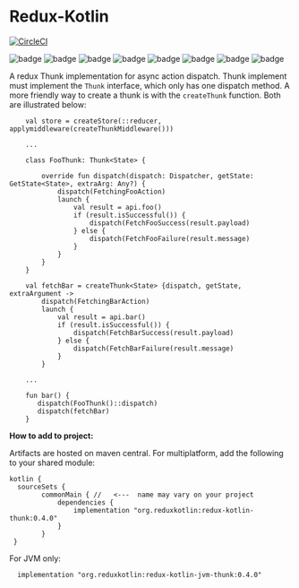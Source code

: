 # Redux-Kotlin

[![CircleCI](https://circleci.com/gh/reduxkotlin/redux-kotlin-thunk.svg?style=svg)](https://circleci.com/gh/reduxkotlin/redux-kotlin-thunk)


![badge][badge-android]
![badge][badge-native]
![badge][badge-js]
![badge][badge-jvm]
![badge][badge-linux]
![badge][badge-windows]
![badge][badge-mac]
![badge][badge-wasm]

A redux Thunk implementation for async action dispatch. 
Thunk implement must implement the `Thunk` interface, which only has one dispatch method.
A more friendly way to create a thunk is with the `createThunk` function.  Both are illustrated below:

```
    val store = createStore(::reducer, applymiddleware(createThunkMiddleware()))
    
    ...
    
    class FooThunk: Thunk<State> {
    
        override fun dispatch(dispatch: Dispatcher, getState: GetState<State>, extraArg: Any?) {
            dispatch(FetchingFooAction)
            launch {
                val result = api.foo()
                if (result.isSuccessful()) {
                    dispatch(FetchFooSuccess(result.payload)
                } else {
                    dispatch(FetchFooFailure(result.message)
                } 
            } 
        }
    }
    
    val fetchBar = createThunk<State> {dispatch, getState, extraArgument -> 
        dispatch(FetchingBarAction)
        launch {
            val result = api.bar()
            if (result.isSuccessful()) {
                dispatch(FetchBarSuccess(result.payload)
            } else {
                dispatch(FetchBarFailure(result.message)
            } 
        } 
    
    ...
    
    fun bar() {
       dispatch(FooThunk()::dispatch) 
       dispatch(fetchBar)
    }
```

__How to add to project:__

Artifacts are hosted on maven central.  For multiplatform, add the following to your shared module:

```
kotlin {
  sourceSets {
        commonMain { //   <---  name may vary on your project
            dependencies {
                implementation "org.reduxkotlin:redux-kotlin-thunk:0.4.0"
            }
        }
 }
```

For JVM only:
```
  implementation "org.reduxkotlin:redux-kotlin-jvm-thunk:0.4.0"
```

[badge-android]: http://img.shields.io/badge/platform-android-brightgreen.svg?style=flat
[badge-native]: http://img.shields.io/badge/platform-native-lightgrey.svg?style=flat	
[badge-native]: http://img.shields.io/badge/platform-native-lightgrey.svg?style=flat
[badge-js]: http://img.shields.io/badge/platform-js-yellow.svg?style=flat
[badge-js]: http://img.shields.io/badge/platform-js-yellow.svg?style=flat
[badge-jvm]: http://img.shields.io/badge/platform-jvm-orange.svg?style=flat
[badge-jvm]: http://img.shields.io/badge/platform-jvm-orange.svg?style=flat
[badge-linux]: http://img.shields.io/badge/platform-linux-important.svg?style=flat
[badge-linux]: http://img.shields.io/badge/platform-linux-important.svg?style=flat 
[badge-windows]: http://img.shields.io/badge/platform-windows-informational.svg?style=flat
[badge-windows]: http://img.shields.io/badge/platform-windows-informational.svg?style=flat
[badge-mac]: http://img.shields.io/badge/platform-macos-lightgrey.svg?style=flat
[badge-mac]: http://img.shields.io/badge/platform-macos-lightgrey.svg?style=flat
[badge-wasm]: https://img.shields.io/badge/platform-wasm-darkblue.svg?style=flat
